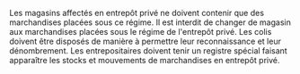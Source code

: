 Les magasins affectés en entrepôt privé ne doivent
contenir que des marchandises placées sous ce régime.
Il est interdit de changer de magasin aux marchandises placées sous le
régime de l'entrepôt privé.
Les colis doivent être disposés de manière à permettre leur
reconnaissance et leur dénombrement.
Les entrepositaires doivent tenir un registre spécial faisant apparaître
les stocks et mouvements de marchandises en entrepôt privé.